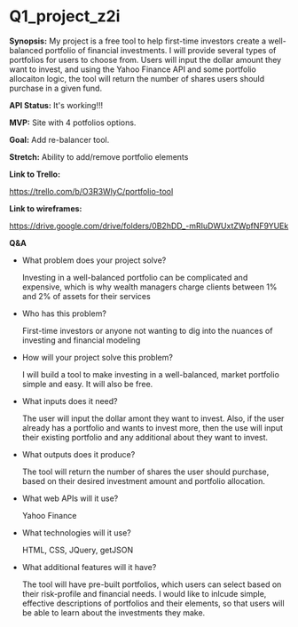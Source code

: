 # Q1_project_z2i

**Synopsis:** My project is a free tool to help first-time investors create a well-balanced portfolio of financial investments. I will provide several types of portfolios for users to choose from. Users will input the dollar amount they want to invest, and using the Yahoo Finance API and some portfolio allocaiton logic, the tool will return the number of shares users should purchase in a given fund.

**API Status:** It's working!!!

**MVP:** Site with 4 potfolios options.

**Goal:** Add re-balancer tool.

**Stretch:** Ability to add/remove portfolio elements

**Link to Trello:** 

https://trello.com/b/O3R3WlyC/portfolio-tool

**Link to wireframes:** 

https://drive.google.com/drive/folders/0B2hDD_-mRIuDWUxtZWpfNF9YUEk



**Q&A**

- What problem does your project solve?

  Investing in a well-balanced portfolio can be complicated and expensive, which is why wealth managers charge clients between 1% and 2% of assets for their services

- Who has this problem?

  First-time investors or anyone not wanting to dig into the nuances of investing and financial modeling

- How will your project solve this problem?

  I will build a tool to make investing in a well-balanced, market portfolio simple and easy. It will also be free.

- What inputs does it need?

  The user will input the dollar amont they want to invest. Also, if the user already has a portfolio and wants to invest more, then the use will input their existing portfolio and any additional about they want to invest.

- What outputs does it produce?

  The tool will return the number of shares the user should purchase, based on their desired investment amount and portfolio allocation.

- What web APIs will it use?

  Yahoo Finance

- What technologies will it use?

  HTML, CSS, JQuery, getJSON

- What additional features will it have?

  The tool will have pre-built portfolios, which users can select based on their risk-profile and financial needs. I would like to inlcude simple, effective descriptions of portfolios and their elements, so that users will be able to learn about the investments they make. 